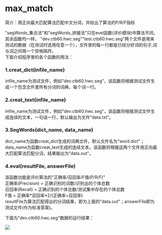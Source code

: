 # max_match
简介：用正向最大匹配算法匹配中文分词，并给出了算法的P/R/F指标<br>

"segWords_集合法"和"segWords_拼接法"只在evel函数(评价模块)中算法不同，其余函数均一样。
"dev.ctb60.hwc.seg""test.ctb60.hwc.seg"两个文件是用来测试的数据（在测试时选用任意一个），文件里的每一行都是已经分好词的句子,词与词之间用一个空格隔开。<br>
下面介绍程序里的各个函数的用法：<br>
### 1.creat_dict(infile_name)<br>
infile_name为测试文件，例如"dev.ctb60.hwc.seg"，该函数将根据测试文件生成一个包含文件里所有分词的词典，每个词一行。<br>

### 2.creat_text(infile_name)<br>
infile_name为测试文件，例如"dev.ctb60.hwc.seg"，该函数将根据测试文件生成连续的文本，一句话一行，默认输出为文件"data.txt"。

### 3.SegWords(dict_name, data_name)<br>
dict_name为函数creat_dict生成的词典文件，默认文件名为"word.dict"；data_name为函数creat_text生成的连续文本。该函数将根据这两个文件用正向最大匹配算法匹配分词，结果输出为"data.out"。

### 4.eval(resultFile, answerFile)<br>
该函数功能是评价算法的"正确率/召回率/F值(P/R/F)"<br>
正确率(Precision) = 正确识别的词数/识别出的个体总数<br>
召回率(Recall) = 正确识别的个体总数/测试集中存在的个体总数<br>
F值 = 正确率\*召回率\*2/(正确率+召回率)<br>
resultFile为算法匹配得出的分词结果，即为上面的"data.out"；answerFile即为测试文件(作为标准答案)。
<br>

下面为"dev.ctb60.hwc.seg"数据的运行结果：<br>

![](https://github.com/zhuhongquan/max_match/raw/master/images/dev_result.png)  
